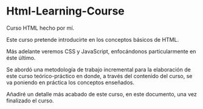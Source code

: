 # Html-Learning-Course
Curso HTML hecho por mí.

Este curso pretende introducirte en los conceptos básicos de HTML.

Más adelante veremos CSS y JavaScript, enfocándonos particularmente en éste último.

Se abordó una metodología de trabajo incremental para la elaboración de este curso teórico-práctico en donde, a través del contenido del curso,
se va poniendo en práctica los conceptos enseñados.

Añadiré un detalle más acabado de este curso, en este documento, una vez finalizado el curso.